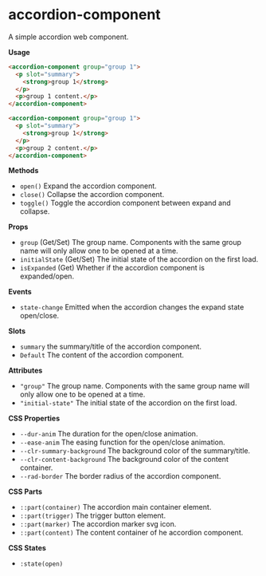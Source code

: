 # accordion-component

A simple accordion web component.

**Usage**

```html
<accordion-component group="group 1">
  <p slot="summary">
    <strong>group 1</strong>
  </p>
  <p>group 1 content.</p>
</accordion-component>

<accordion-component group="group 1">
  <p slot="summary">
    <strong>group 1</strong>
  </p>
  <p>group 2 content.</p>
</accordion-component>
```

**Methods**

- `open()` Expand the accordion component.
- `close()` Collapse the accordion component.
- `toggle()` Toggle the accordion component between expand and collapse.

**Props**

- `group` (Get/Set) The group name. Components with the same group name will only allow one to be opened at a time.
- `initialState` (Get/Set) The initial state of the accordion on the first load.
- `isExpanded` (Get) Whether if the accordion component is expanded/open.

**Events**

- `state-change` Emitted when the accordion changes the expand state open/close.

**Slots**

- `summary` the summary/title of the accordion component.
- `Default` The content of the accordion component.

**Attributes**

- `"group"` The group name. Components with the same group name will only allow one to be opened at a time.
- `"initial-state"` The initial state of the accordion on the first load.

**CSS Properties**

- `--dur-anim` The duration for the open/close animation.
- `--ease-anim` The easing function for the open/close animation.
- `--clr-summary-background` The background color of the summary/title.
- `--clr-content-background` The background color of the content container.
- `--rad-border` The border radius of the accordion component.

**CSS Parts**

- `::part(container)` The accordion main container element.
- `::part(trigger)` The trigger button element.
- `::part(marker)` The accordion marker svg icon.
- `::part(content)` The content container of he accordion component.

**CSS States**

- `:state(open)`
